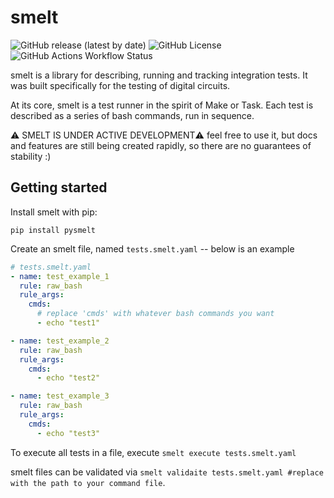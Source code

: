 # smelt

![GitHub release (latest by date)](https://img.shields.io/github/v/release/silogy-io/smelt)
![GitHub License](https://img.shields.io/github/license/silogy-io/smelt)
![GitHub Actions Workflow Status](https://img.shields.io/github/actions/workflow/status/silogy-io/smelt/postcommit.yml)

smelt is a library for describing, running and tracking integration tests. It was built specifically for the testing of digital circuits.

At its core, smelt is a test runner in the spirit of Make or Task. Each test is described as a series of bash commands, run in sequence.

⚠️ SMELT IS UNDER ACTIVE DEVELOPMENT⚠️ feel free to use it, but docs and features are still being created rapidly, so there are no guarantees of stability :)

## Getting started

Install smelt with pip:

```
pip install pysmelt
```

Create an smelt file, named `tests.smelt.yaml` -- below is an example

```yaml
# tests.smelt.yaml
- name: test_example_1
  rule: raw_bash
  rule_args:
    cmds:
      # replace 'cmds' with whatever bash commands you want
      - echo "test1"

- name: test_example_2
  rule: raw_bash
  rule_args:
    cmds:
      - echo "test2"

- name: test_example_3
  rule: raw_bash
  rule_args:
    cmds:
      - echo "test3"
```

To execute all tests in a file, execute `smelt execute tests.smelt.yaml`

smelt files can be validated via `smelt validaite tests.smelt.yaml #replace with the path to your command file`.
